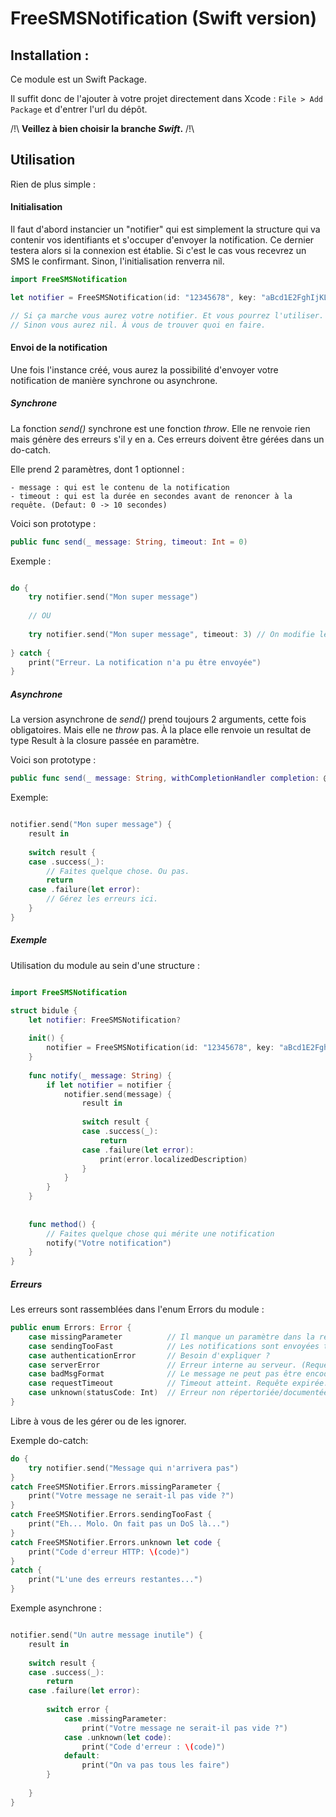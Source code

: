 # FreeSMSNotification (Swift version)

## Installation :
Ce module est un Swift Package. 

Il suffit donc de l'ajouter à votre projet directement dans Xcode : `File > Add Package` et d'entrer l'url du dépôt. 

/!\ __Veillez à bien choisir la branche *Swift*.__ /!\

## Utilisation

Rien de plus simple :


#### Initialisation

Il faut d'abord instancier un "notifier" qui est simplement la structure qui va contenir vos identifiants 
et s'occuper d'envoyer la notification. 
Ce dernier testera alors si la connexion est établie. Si c'est le cas vous recevrez un SMS le confirmant.
Sinon, l'initialisation renverra nil.

```swift
import FreeSMSNotification

let notifier = FreeSMSNotification(id: "12345678", key: "aBcd1E2FghIjKL", application: "App Name")

// Si ça marche vous aurez votre notifier. Et vous pourrez l'utiliser.
// Sinon vous aurez nil. À vous de trouver quoi en faire.

```

#### Envoi de la notification

Une fois l'instance créé, vous aurez la possibilité d'envoyer votre notification de manière synchrone ou asynchrone.

##### Synchrone

La fonction *send()* synchrone est une fonction *throw*. Elle ne renvoie rien mais génère des erreurs s'il y en a. Ces erreurs doivent être gérées dans un do-catch.

Elle prend 2 paramètres, dont 1 optionnel :
    
    - message : qui est le contenu de la notification
    - timeout : qui est la durée en secondes avant de renoncer à la requête. (Defaut: 0 -> 10 secondes)
    
    
Voici son prototype :

```swift
public func send(_ message: String, timeout: Int = 0)
```

Exemple :

```swift

do {
    try notifier.send("Mon super message")
    
    // OU
    
    try notifier.send("Mon super message", timeout: 3) // On modifie le timeout à 3 secondes
    
} catch {
    print("Erreur. La notification n'a pu être envoyée")
}

```

##### Asynchrone

La version asynchrone de *send()* prend toujours 2 arguments, cette fois obligatoires. Mais elle ne *throw* pas. À la place elle renvoie un resultat de type Result à la closure passée en paramètre.

Voici son prototype :

```swift
public func send(_ message: String, withCompletionHandler completion: @escaping (Result<Any?, Errors>) -> Void)
```
Exemple:

```swift

notifier.send("Mon super message") {
    result in
    
    switch result {
    case .success(_):
        // Faites quelque chose. Ou pas.
        return
    case .failure(let error):
        // Gérez les erreurs ici.
    }
}

```

##### Exemple

Utilisation du module au sein d'une structure :

```swift

import FreeSMSNotification

struct bidule {
    let notifier: FreeSMSNotification?
    
    init() {
        notifier = FreeSMSNotification(id: "12345678", key: "aBcd1E2FghIjKL", application: "Hello, world!")
    }
            
    func notify(_ message: String) {
        if let notifier = notifier {
            notifier.send(message) {
                result in
                        
                switch result {
                case .success(_):
                    return
                case .failure(let error):
                    print(error.localizedDescription)
                }
            }
        }
    }
            
            
    func method() {
        // Faites quelque chose qui mérite une notification
        notify("Votre notification")
    }
}
```

##### Erreurs

Les erreurs sont rassemblées dans l'enum Errors du module : 

```swift
public enum Errors: Error {
    case missingParameter          // Il manque un paramètre dans la requête (exemple: message vide)
    case sendingTooFast            // Les notifications sont envoyées trop vite. Il y a un anti-flood.
    case authenticationError       // Besoin d'expliquer ?
    case serverError               // Erreur interne au serveur. (Requête mal formée ? Plantage serveur ?...)
    case badMsgFormat              // Le message ne peut pas être encodé correctement
    case requestTimeout            // Timeout atteint. Requête expirée.
    case unknown(statusCode: Int)  // Erreur non répertoriée/documentée. Renvoie le status_code HTTP.
}
```

Libre à vous de les gérer ou de les ignorer.

Exemple do-catch:

```swift
do {
    try notifier.send("Message qui n'arrivera pas")
}
catch FreeSMSNotifier.Errors.missingParameter {
    print("Votre message ne serait-il pas vide ?")
}
catch FreeSMSNotifier.Errors.sendingTooFast {
    print("Eh... Molo. On fait pas un DoS là...")
}
catch FreeSMSNotifier.Errors.unknown let code {
    print("Code d'erreur HTTP: \(code)")
}
catch {
    print("L'une des erreurs restantes...")
}
```
Exemple asynchrone :

```swift

notifier.send("Un autre message inutile") {
    result in
    
    switch result {
    case .success(_):
        return
    case .failure(let error):
    
        switch error {
            case .missingParameter:
                print("Votre message ne serait-il pas vide ?")
            case .unknown(let code):
                print("Code d'erreur : \(code)")
            default:
                print("On va pas tous les faire")
        }
        
    }
}
```
